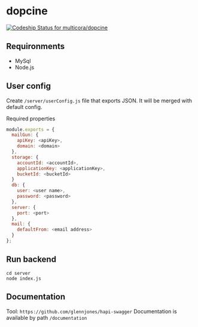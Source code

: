 # dopcine

[ ![Codeship Status for multicora/dopcine](https://app.codeship.com/projects/171a1cc0-3500-0135-8a2f-6aba2a7fe52d/status?branch=master)](https://app.codeship.com/projects/227004)

## Requironments
* MySql
* Node.js

## User config
Create `/server/userConfig.js` file that exports JSON. It will be merged with default config.

Required properties
```javascript
module.exports = {
  mailGun: {
    apiKey: <apiKey>,
    domain: <domain>
  },
  storage: {
    accountId: <accountId>,
    applicationKey: <applicationKey>,
    bucketId: <bucketId>
  }
  db: {
    user: <user name>,
    password: <password>
  },
  server: {
    port: <port>
  },
  mail: {
    defaultFrom: <email address>
  }
};
```

## Run backend
```
cd server
node index.js
```

## Documentation
Tool: `https://github.com/glennjones/hapi-swagger`
Documentation is available by path `/documentation`
